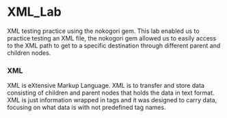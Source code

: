 # XML_Lab

XML testing practice using the nokogori gem. This lab enabled us to practice testing an XML file, the nokogori gem allowed us to easily access to the XML path to get to a specific destination through different parent and children nodes.

### XML

XML is eXtensive Markup Language. XML is to transfer and store data consisting of children and parent nodes that holds the data in text format. XML is just information wrapped in tags and it was designed to carry data, focusing on what data is with not predefined tag names.
